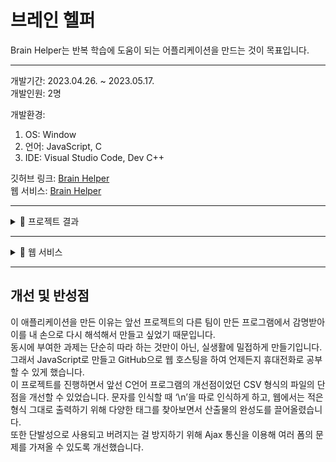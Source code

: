 # 브레인 헬퍼

Brain Helper는 반복 학습에 도움이 되는 어플리케이션을 만드는 것이 목표입니다.

---

개발기간: 2023.04.26. ~ 2023.05.17.  
개발인원: 2명

개발환경:

1. OS: Window
2. 언어: JavaScript, C
3. IDE: Visual Studio Code, Dev C++

깃허브 링크: [Brain Helper](https://github.com/909ma/Brain-Helper)  
웹 서비스: [Brain Helper](<https://909ma.github.io/Brain-Helper/%EB%A6%B4%EB%A6%AC%EC%A6%88%20%ED%8C%8C%EC%9D%BC/Review%20Note(json).html>)

---

<details>
    <summary>📁 프로젝트 결과</summary>  
   
## 📑 프로젝트 결과

<center>

|                                             결과1 : 과목 조회                                             |                                             결과2 : 순차 출제                                             |
| :-------------------------------------------------------------------------------------------------------: | :-------------------------------------------------------------------------------------------------------: |
| <img src="./2023.05. 브레인 헬퍼/1 과목 조회.gif" width="100%" height="" title="" alt="1번 이미지"></img> | <img src="./2023.05. 브레인 헬퍼/2 순차 출제.gif" width="100%" height="" title="" alt="2번 이미지"></img> |

|                                             결과3 : 랜덤 출제                                             |                                             결과4 : 선택 출제                                             |
| :-------------------------------------------------------------------------------------------------------: | :-------------------------------------------------------------------------------------------------------: |
| <img src="./2023.05. 브레인 헬퍼/3 랜덤 출제.gif" width="100%" height="" title="" alt="3번 이미지"></img> | <img src="./2023.05. 브레인 헬퍼/4 선택 출제.gif" width="100%" height="" title="" alt="4번 이미지"></img> |

|                                             결과5 : 성적 확인                                             |                                              결과6 : 요점 정리 노트 생성                                              |
| :-------------------------------------------------------------------------------------------------------: | :-------------------------------------------------------------------------------------------------------------------: |
| <img src="./2023.05. 브레인 헬퍼/5 성적 확인.gif" width="100%" height="" title="" alt="5번 이미지"></img> | <img src="./2023.05. 브레인 헬퍼/10%20요점%20정리%20생성.gif" width="100%" height="" title="" alt="6번 이미지"></img> |

|                                                결과7 : 웹 모바일 서비스                                                |                                             결과8 : 웹 모바일 JSON 서비스                                              |
| :--------------------------------------------------------------------------------------------------------------------: | :--------------------------------------------------------------------------------------------------------------------: |
| <img src="./2023.05. 브레인 헬퍼/웹%20모바일%20서비스%201.gif" width="100%" height="" title="" alt="7번 이미지"></img> | <img src="./2023.05. 브레인 헬퍼/웹%20모바일%20서비스%202.gif" width="100%" height="" title="" alt="8번 이미지"></img> |

|                                                결과9 : 과목 조회 기능                                                |
| :------------------------------------------------------------------------------------------------------------------: |
| <img src="./2023.05. 브레인 헬퍼/11%20과목%20조회%20기능.gif" width="50%" height="" title="" alt="9번 이미지"></img> |

|                                                결과10 : 웹 데스크탑 서비스                                                |
| :-----------------------------------------------------------------------------------------------------------------------: |
| <img src="./2023.05. 브레인 헬퍼/웹%20데스크탑%20서비스%201.gif" width="100%" height="" title="" alt="10번 이미지"></img> |

|                                             결과11 : 웹 데스크탑 JSON 서비스                                              |
| :-----------------------------------------------------------------------------------------------------------------------: |
| <img src="./2023.05. 브레인 헬퍼/웹%20데스크탑%20서비스%202.gif" width="100%" height="" title="" alt="11번 이미지"></img> |

</center>

</details>

---

<details>
    <summary>📁 웹 서비스</summary>

   <center>

[Brain Helper](<https://909ma.github.io/Brain-Helper/%EB%A6%B4%EB%A6%AC%EC%A6%88%20%ED%8C%8C%EC%9D%BC/Review%20Note(json).html>)

|      키       |         활동         |
| :-----------: | :------------------: |
| 아래쪽 화살표 |      정답 보기       |
|  위쪽 화살표  |     정답 가리기      |
|  좌측 화살표  |    이전 문제 보기    |
|  우측 화살표  |    다음 문제 보기    |
|     이동      | 원하는 문제 찾아가기 |

</center>

</details>

---

## 개선 및 반성점

이 애플리케이션을 만든 이유는 앞선 프로젝트의 다른 팀이 만든 프로그램에서 감명받아 이를 내 손으로 다시 해석해서 만들고 싶었기 때문입니다.  
동시에 부여한 과제는 단순히 따라 하는 것만이 아닌, 실생활에 밀접하게 만들기입니다. 그래서 JavaScript로 만들고 GitHub으로 웹 호스팅을 하여 언제든지 휴대전화로 공부할 수 있게 했습니다.  
 이 프로젝트를 진행하면서 앞선 C언어 프로그램의 개선점이었던 CSV 형식의 파일의 단점을 개선할 수 있었습니다. 문자를 인식할 때 ‘\n’을 따로 인식하게 하고, 웹에서는 적은 형식 그대로 출력하기 위해 다양한 태그를 찾아보면서 산출물의 완성도를 끌어올렸습니다.  
 또한 단발성으로 사용되고 버려지는 걸 방지하기 위해 Ajax 통신을 이용해 여러 폼의 문제를 가져올 수 있도록 개선했습니다.
